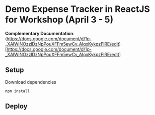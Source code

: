 # Demo Expense Tracker in ReactJS for Workshop (April 3 - 5)

**Complementary Documentation**: (https://docs.google.com/document/d/1p-_XAlWiNOzzlDzNpPouXFFm5ewCv_AIqxKykpzFlRE/edit)[https://docs.google.com/document/d/1p-_XAlWiNOzzlDzNpPouXFFm5ewCv_AIqxKykpzFlRE/edit]

## Setup

Download dependencies

```
npm install
```

## Deploy
